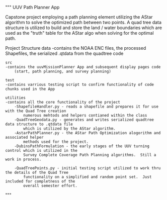 
"""
UUV Path Planner App

Capstone project employing a path planning element utilizing the AStar algorithm to solve 
the optimized path between two points.  A quad tree data structure is utilized to build and 
store the land / water boundaries which are used as the "truth" table for the AStar algo when
solving for the optimal path.


Project Structure
    data
    -contains the NOAA ENC files, the processed Shapefiles, the serialized .qtdata from the quadtree code

    src
    -contains the uuvMissionPlanner App and subsequent display pages code 
        (start, path planning, and survey planning)

    test
    -contains varrious testing script to confirm functionality of code chunks used in the App

    utilities
    -contains all the core functionality of the project
        -ShapefileHandler.py - reads a shapefile and prepares it for use with the Quad Tree creation
            numerous mehtods and helpers contianed within the class
        -QuadTreeGeodata.py - generates and writes serialized quadtree data structure to .qtdata file 
            which is utilized by the AStar algorithm.
        -AstarPathPlanner.py - the AStar Path Optimization alogorithm and associated helper
            methods used for the project.
        -DubinsPathFormulation - the early stages of the UUV turning control which is utilized in the 
            Survey Complete Coverage Path Planning algorithms.  Still a work in process.

        -QuadTreePoints.py - initial testing script utilized to work thru the details of the Quad Tree
            functionality on a simplified and random point set.  Just included for completness of the
            overall semester effort.



"""
